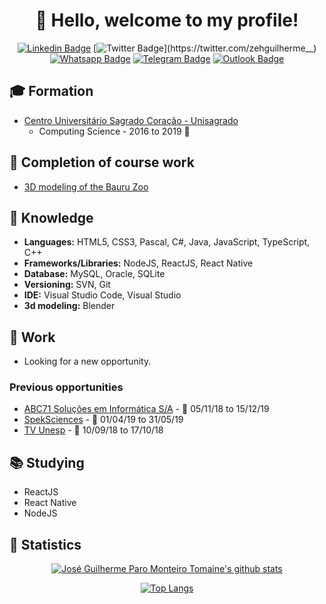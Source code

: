 <h1 align="center">
  👋 Hello, welcome to my profile!
</h1>

<div align="center">

[![Linkedin Badge](https://img.shields.io/badge/-LinkedIn-blue?style=flat-square&logo=Linkedin&logoColor=white&link=http://linkedin.com/in/jos%C3%A9-guilherme-paro-monteiro-tomaine)](http://linkedin.com/in/jos%C3%A9-guilherme-paro-monteiro-tomaine)
[![Twitter Badge](https://img.shields.io/badge/-Twitter-1ca0f1?style=flat-square&labelColor=1ca0f1&logo=twitter&logoColor=white&link=https://twitter.com/zehguilherme__)](https://twitter.com/zehguilherme__)
[![Whatsapp Badge](https://img.shields.io/badge/-Whatsapp-4CA143?style=flat-square&labelColor=4CA143&logo=whatsapp&logoColor=white&link=https://api.whatsapp.com/send?phone=5514981195569)](https://api.whatsapp.com/send?phone=5514981195569)
[![Telegram Badge](https://img.shields.io/badge/-Telegram-1ca0f1?style=flat-square&labelColor=1ca0f1&logo=telegram&logoColor=white&link=https://t.me/zehguilherme)](https://t.me/zehguilherme)
[![Outlook Badge](https://img.shields.io/badge/-Outlook-0000FF?style=flat-square&labelColor=0000FF&logo=gmail&logoColor=white&link=mailto:jgtomaine@hotmail.com)](mailto:jgtomaine@hotmail.com)

</div>

## 🎓 Formation

- [Centro Universitário Sagrado Coração - Unisagrado](https://unisagrado.edu.br/)
  - Computing Science - 2016 to 2019 📆

## 📔 Completion of course work

- [3D modeling of the Bauru Zoo](https://github.com/zehguilherme/tcc-rv-zoo-bauru)

## 🚀 Knowledge

- **Languages:** HTML5, CSS3, Pascal, C#, Java, JavaScript, TypeScript, C++
- **Frameworks/Libraries:** NodeJS, ReactJS, React Native
- **Database:** MySQL, Oracle, SQLite
- **Versioning:** SVN, Git
- **IDE:** Visual Studio Code, Visual Studio
- **3d modeling:** Blender

## 💼 Work

- Looking for a new opportunity.

### Previous opportunities

- [ABC71 Soluções em Informática S/A](https://www.abc71.com.br/) - 📆 05/11/18 to 15/12/19
- [SpekSciences](https://www.linkedin.com/company/speksciences/) - 📆 01/04/19 to 31/05/19
- [TV Unesp](https://tv.unesp.br/) - 📆 10/09/18 to 17/10/18

## 📚 Studying

- ReactJS
- React Native
- NodeJS

## 🔢 Statistics

<div align="center">

[![José Guilherme Paro Monteiro Tomaine's github stats](https://github-readme-stats-1-steel.vercel.app/api?username=zehguilherme&show_icons=true)](https://github.com/zehguilherme/github-readme-stats)

</div>

<div align="center">

[![Top Langs](https://github-readme-stats-1-steel.vercel.app/api/top-langs/?username=zehguilherme&layout=default)](https://github.com/zehguilherme/github-readme-stats)

</div>
